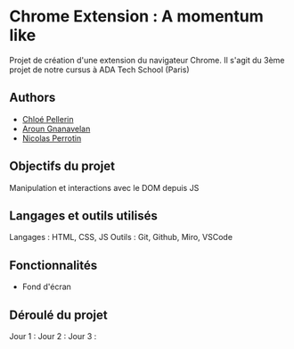 
# Chrome Extension : A momentum like

Projet de création d'une extension du navigateur Chrome.
Il s'agit du 3ème projet de notre cursus à ADA Tech School (Paris)




## Authors

- [Chloé Pellerin](https://github.com/pchloe02)
- [Aroun Gnanavelan](https://github.com/Aroun77)
- [Nicolas Perrotin](https://github.com/nicotine189)

## Objectifs du projet

Manipulation et interactions avec le DOM depuis JS

## Langages et outils utilisés

Langages : HTML, CSS, JS
Outils : Git, Github, Miro, VSCode


    
## Fonctionnalités

- Fond d'écran 


## Déroulé du projet

Jour 1 :
Jour 2 :
Jour 3 :
